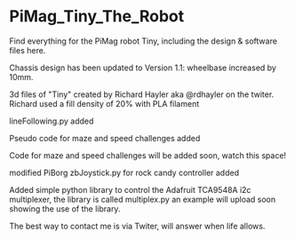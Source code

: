 # PiMag_Tiny_The_Robot

Find everything for the PiMag robot Tiny, including the design &amp; software files here.

Chassis design has been updated to Version 1.1: wheelbase increased by 10mm.

3d files of "Tiny" created by Richard Hayler aka @rdhayler on the twiter. Richard used a fill density of 20% with PLA filament

   lineFollowing.py added
 
   Pseudo code for maze and speed challenges added
   
   Code for maze and speed challenges will be added soon, watch this space!
   
   modified PiBorg zbJoystick.py for rock candy controller added

Added simple python library to control the Adafruit TCA9548A i2c multiplexer, the library is called multiplex.py
an example will upload soon showing the use of the library.

The best way to contact me is via Twiter, will answer when life allows.



